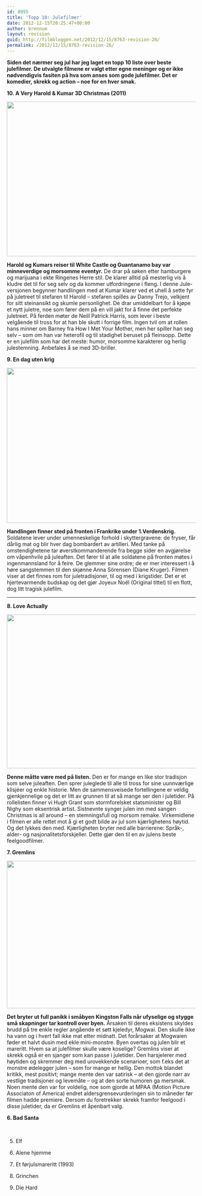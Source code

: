 ```yaml
---
id: 8955
title: 'Topp 10: Julefilmer'
date: 2012-12-15T20:25:47+00:00
author: brennum
layout: revision
guid: http://filmbloggen.net/2012/12/15/8763-revision-26/
permalink: /2012/12/15/8763-revision-26/
---
```

**Siden det nærmer seg jul har jeg laget en topp 10 liste over beste julefilmer. De utvalgte filmene er valgt etter egne meninger og er ikke nødvendigvis fasiten på hva som anses som gode julefilmer. Det er komedier, skrekk og action &#8211; noe for en hver smak.**

**10. A Very Harold & Kumar 3D Christmas (2011)**

<a href="http://filmbloggen.net/?attachment_id=8919" rel="attachment wp-att-8919"><img class="alignnone size-large wp-image-8919" src="http://filmbloggen.net/wp-content/uploads//2012/12/A-Very-Harold-Kumar-3D-Christmas-Promotional-Photo-harold-and-kumar-26145829-1280-852-620x412.jpg" alt="" width="620" height="412" /></a>

**Harold og Kumars reiser til White Castle og Guantanamo bay var minneverdige og morsomme eventyr.** De drar på søken etter hamburgere og marijuana i ekte Ringenes Herre stil. De klarer alltid på mesterlig vis å kludre det til for seg selv og da kommer utfordringene i fleng. I denne Jule-versjonen begynner handlingen med at Kumar klarer ved et uhell å sette fyr på juletreet til stefaren til Harold &#8211; stefaren spilles av Danny Trejo, velkjent for sitt steinansikt og skumle personlighet. De drar umiddelbart for å kjøpe et nytt juletre, noe som fører dem på en vill jakt for å finne det perfekte juletreet. På ferden møter de Neill Patrick Harris, som lever i beste velgående til tross for at han ble skutt i forrige film. Ingen tvil om at rollen hans minner om Barney fra How I Met Your Mother, men her spiller han seg selv &#8211; som om han var heterofil og til stadighet beruset på fleinsopp. Dette er en julefilm som har det meste: humor, morsomme karakterer og herlig julestemning. Anbefales å se med 3D-briller.

**9. En dag uten krig**

<a href="http://filmbloggen.net/?attachment_id=8920" rel="attachment wp-att-8920"><img class="alignnone size-large wp-image-8920" src="http://filmbloggen.net/wp-content/uploads//2012/12/julefilmer2endag-620x413.jpg" alt="" width="620" height="413" /></a>

**Handlingen finner sted på fronten i Frankrike under 1.Verdenskrig.** Soldatene lever under umenneskelige forhold i skyttergravene: de fryser, får dårlig mat og blir hver dag bombardert av artilleri. Med tanke på omstendighetene tar øverstkommanderende fra begge sider en avgjørelse om våpenhvile på juleaften. Det fører til at alle soldatene på fronten møtes i ingenmannsland for å feire. De glemmer sine ordre; de er mer interessert i å høre sangstemmen til den skjønne Anna Sörensen (Diane Kruger). Filmen viser at det finnes rom for juletradisjoner, til og med i krigstider. Det er et hjertevarmende budskap og det gjør Joyeux Noël (Original tittel) til en flott, dog litt tragisk julefilm.  
****

**8. Love Actually**

<a href="http://filmbloggen.net/?attachment_id=8941" rel="attachment wp-att-8941"><img class="alignnone size-large wp-image-8941" src="http://filmbloggen.net/wp-content/uploads//2012/12/love_actually_movie_image_bill_nighy_01-620x410.jpg" alt="" width="620" height="410" /></a>

**Denne måtte være med på listen.** Den er for mange en like stor tradisjon som selve juleaften. Den sprer juleglede til alle til tross for sine uunnværlige klisjéer og enkle historie. Men de sammensveisede fortellingene er veldig gjenkjennelige og det er litt av grunnen til at så mange ser den i juletider. På rollelisten finner vi Hugh Grant som stormforelsket statsminister og Bill Nighy som eksentrisk artist. Sistnevnte synger julen inn med sangen Christmas is all around &#8211; en stemningsfull og morsom remake. Virkemidlene i filmen er alle rettet mot å gi et godt bilde av jul som kjærlighetens høytid. Og det lykkes den med. Kjærligheten bryter ned alle barrierene: Språk-, alder- og nasjonalitetsforskjeller. Dette gjør den til en av julens beste feelgoodfilmer.

**7. Gremlins**

<a href="http://filmbloggen.net/?attachment_id=8946" rel="attachment wp-att-8946"><img class="alignnone size-large wp-image-8946" src="http://filmbloggen.net/wp-content/uploads//2012/12/gremlins-movie-image-620x393.png" alt="" width="620" height="393" /></a>

**Det bryter ut full panikk i småbyen Kingston Falls når ufyselige og stygge små skapninger tar kontroll over byen.** Årsaken til deres eksistens skyldes brudd på tre enkle regler angående et søtt kjeledyr, Mogwai. Den skulle ikke ha vann og i hvert fall ikke mat etter midnatt. Det forårsaker at Mogwaien føder et halvt dusin med ekle mini-monstre. Byen overtas og julen blir et mareritt. Hvem sa at julefilmer skulle være koselige? Gremlins viser at skrekk også er en sjanger som kan passe i juletider. Den harsjelerer med høytiden og skremmer deg med urovekkende scenarioer, som f.eks det at monstre ødelegger julen &#8211; som for mange er hellig. Den mottok blandet kritikk, mest positivt; mange mente den var satirisk &#8211; at den gjorde narr av vestlige tradisjoner og levemåte &#8211; og at den sorte humoren ga mersmak. Noen mente den var for voldelig, noe som gjorde at MPAA (Motion Picture Associaton of America) endret aldersgrensevurderingen sin to måneder før filmen hadde premiere. Dersom du foretrekker skrekk framfor feelgood i disse juletider, da er Gremlins et åpenbart valg.

**6. Bad Santa**

&nbsp;

5. Elf

4. Alene hjemme

3. Et førjulsmareritt (1993)

2. Grinchen

1. Die Hard

&nbsp;